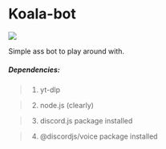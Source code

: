 # Koala-bot
[<img src="https://img.shields.io/github/issues/PandaDiestro/Koala-bot?style=for-the-badge&logo=github&color=red">](https://github.com/PandaDiestro/Koala-bot/issues)

Simple ass bot to play around with.

##### Dependencies:

> 1. yt-dlp

> 2. node.js (clearly)

> 3. discord.js package installed

> 4. @discordjs/voice package installed
